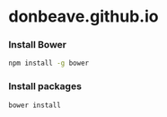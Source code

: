 # donbeave.github.io

### Install Bower

```bash
npm install -g bower
```

### Install packages

```bash
bower install
```

